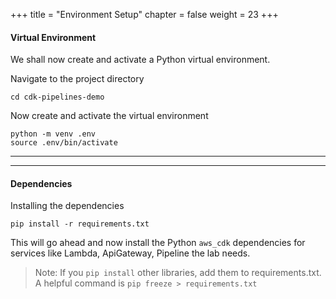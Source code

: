 +++
title = "Environment Setup"
chapter = false
weight = 23
+++




#### Virtual Environment
We shall now create and activate a Python virtual environment.

Navigate to the project directory

```shell
cd cdk-pipelines-demo
```

Now create and activate the virtual environment
```shell
python -m venv .env
source .env/bin/activate
```

-----
-----

#### Dependencies
Installing the dependencies
```shell
pip install -r requirements.txt
```
This will go ahead and now install the Python `aws_cdk` dependencies for services like Lambda, ApiGateway, Pipeline the lab needs. 

> Note: If you `pip install` other libraries, add them to requirements.txt. A helpful command is `pip freeze > requirements.txt`

